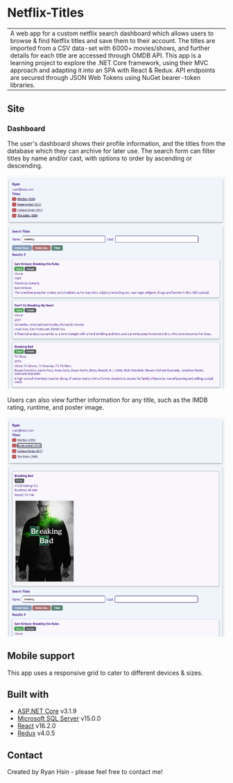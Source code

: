 # Netflix-Titles
<table>
<tr>
<td>
  A web app for a custom netflix search dashboard which allows users to browse & find Netflix titles and save them to their account. The titles are imported from a CSV data-set with 6000+ movies/shows, and further details for each title are accessed through OMDB API. This app is a learning project to explore the .NET Core framework, using their MVC approach and adapting it into an SPA with React & Redux. API endpoints are secured through JSON Web Tokens using NuGet bearer-token libraries. 
</td>
</tr>
</table>


## Site

### Dashboard
The user's dashboard shows their profile information, and the titles from the database which they can archive for later use. The search form can filter titles by name and/or cast, with options to order by ascending or descending.

![](/Dashboard.png?raw=true)


Users can also view further information for any title, such as the IMDB rating, runtime, and poster image.

![](/Details.png?raw=true)


## Mobile support
This app uses a responsive grid to cater to different devices & sizes. 


## Built with 
- [ASP.NET Core](https://dotnet.microsoft.com/apps/aspnet) v3.1.9
- [Microsoft SQL Server](https://www.microsoft.com/en-us/sql-server/sql-server-2019) v15.0.0
- [React](https://reactjs.org/) v16.2.0
- [Redux](https://redux.js.org/) v4.0.5


## Contact
Created by Ryan Hsin - please feel free to contact me!